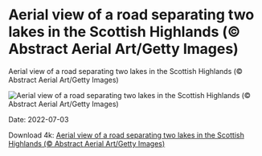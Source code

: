 # Aerial view of a road separating two lakes in the Scottish Highlands (© Abstract Aerial Art/Getty Images)

Aerial view of a road separating two lakes in the Scottish Highlands (© Abstract Aerial Art/Getty Images)

![Aerial view of a road separating two lakes in the Scottish Highlands (© Abstract Aerial Art/Getty Images)](https://bing.com/th?id=OHR.HalfwayDay_EN-US6981774268_UHD.jpg&w=1024&h=576)

Date: 2022-07-03

Download 4k: [Aerial view of a road separating two lakes in the Scottish Highlands (© Abstract Aerial Art/Getty Images)](https://bing.com/th?id=OHR.HalfwayDay_EN-US6981774268_UHD.jpg)

